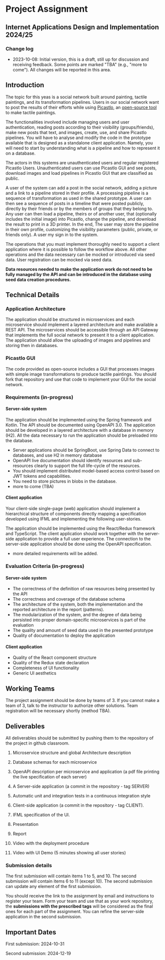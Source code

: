 # Project Assignment
## Internet Applications Design and Implementation 2024/25

### Change log

- 2023-10-08: Initial version, this is a draft, still up for discussion and receiving feedback. Some points are marked "TBA" (e.g., "more to come"). All changes will be reported in this area.

## Introduction

The topic for this yeas is a social network built around painting, tactile
paintings, and its transformation pipelines. Users in our social network want to
post the results of their efforts while using
[Picastlo](https://picastlo.github.io), an [open-source
tool](https://github.com/picastlo/picastlo.github.io) to make tactile paintings. 

The functionalities involved include managing users and user authentication,
reading posts according to their visibility (groups/friends), make new posts
that text, and images, create, use, and share Picastlo pipelines. You will have
to analyse and modify the code in the prototype available that is designed as a
standalone client application. Namely, you will need to start by understanding
what is a pipeline and how to represent it on a database.

The actors in this systems are unauthenticated users and regular registered
Picastlo Users. Unauthenticated users can use Picastlo GUI and see posts,
download images and load pipelines in Picastlo GUI that are classified as
public.  

A user of the system can add a post in the social network, adding a picture and
a link to a pipeline stored in their profile. A processing pipeline is a
sequence of transformation as used in the shared prototype. A user can then see
a sequence of posts in a timeline that were posted publicly, directly by their
friends or by the members of groups that they belong to. Any user can then load
a pipeline, theirs or of another user, that (optionally includes the initial
image) into Picastlo, change the pipeline, and download the result to print in a
3D printer. In the end, The user may store the pipeline in their own profile,
customizing the visibility parameters (public, private, or friends only). A user
my sign in to the system. 

The operations that you must implement thoroughly need to support a client
application where it is possible to follow the workflow above. All other
operations and the data necessary can be mocked or introduced via seed data.
User registration can be mocked via seed data. 

**Data resources needed to make the application work do not need to be fully managed by the API and can be
introduced in the database using seed data creation procedures.**


## Technical Details

### Application Architecture

The application should be structured in microservices and each microservice
should implement a layered architecture and make available a REST API. The
microservices should be accessible through an API Gateway that implements the
full social network to present it to a client application. The application
should allow the uploading of images and pipelines and storing then in
databases.  

### Picastlo GUI

The code provided as open-source includes a GUI that processes images with
simple image transformations to produce tactile paintings. You should fork that
repository and use that code to implement your GUI for the social network.

### Requirements (in-progress)

#### Server-side system

The application should be implemented using the Spring framework and Kotlin. The
API should be documented using OpenAPI 3.0. The application should be developed
in a layered architecture with a  database in memory (H2). All the data
necessary to run the application should be preloaded into the database.

- Server applications should be SpringBoot, use Spring Data to connect to
  databases, and use H2 in memory database
- OpenAPI live documentation should identify resources and sub-resources clearly to support the full life-cycle of the resources.
- You should implement distributed model-based access control based on JWT tokens and capabilities.
- You need to store pictures in blobs in the database.
- more to come (TBA)

#### Client application

Your client-side single-page (web) application should implement a hierarchical
structure of components directly mapping a specification developed using IFML
and implementing the following user-stories. 

The application should be implemented using the React/Redux framework and
TypeScript. The client application should work together with the server-side
application to provide a full user experience. The connection to the server-side
application should be done using the OpenAPI specification. 

- more detailed requirements will be added.

### Evaluation Criteria (in-progress) 

#### Server-side system

- The correctness of the definition of raw resources being presented by the API
- The correctness and coverage of the database schema
- The architecture of the system, both the implementation and the reported architecture in the report (patterns).
- The modularization of the system, and the degree of data being persisted into proper domain-specific
  microservices is part of the evaluation
- The quality and amount of seed data used in the presented prototype
- Quality of documentation to deploy the application

#### Client application

- Quality of the React component structure
- Quality of the Redux state declaration
- Completeness of UI functionality
- Generic UI aesthetics


## Working Teams 

The project assignment should be done by teams of 3. If you cannot make a team of 3, talk to the instructor to authorize other solutions. 
Team registration will be necessary shortly (method TBA).

## Deliverables

All deliverables should be submitted by pushing them to the repository of the project in github classroom.

1. Microservice structure and global Architecture description 

2. Database schemas for each microservice

3. OpenAPI description per microservice and application (a pdf file printing the live specification of each server)

4. A Server-side application (a commit in the repository - tag SERVER)

5. Automatic unit and integration tests in a continuous integration style

6. Client-side application (a commit in the repository - tag CLIENT). 

7. IFML specification of the UI.

8. Presentation

9. Report

10. Video with the deployment procedure

11. Video with UI Demo (5 minutes showing all user stories)


### Submission details

The first submission will contain items 1 to 5, and 10. The second submission will contain items 6 to 11 (except 10). The second submission can update any element of the first submission.

You should receive the link to the assignment by email and instructions to register your team. Form your team and use that as your work repository, the **submissions with the prescribed tags** will be considered as the final ones for each part of the assignment. You can refine the server-side application in the second submission. 

## Important Dates

First submission: 2024-10-31

Second submission: 2024-12-19
